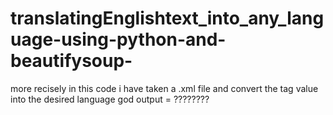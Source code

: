 # translatingEnglishtext_into_any_language-using-python-and-beautifysoup-
  more recisely in this code i have taken a .xml file and convert the tag value into the desired language 
  <string name="app_name">god</string> 
output = <string name="app_name">????????</string>